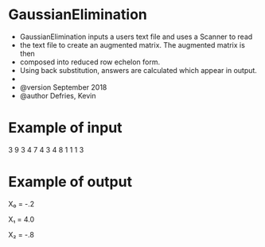 # GaussianElimination

 * GaussianElimination inputs a users text file and uses a Scanner to read
 * the text file to create an augmented matrix. The augmented matrix is then
 * composed into reduced row echelon form.
 * Using back substitution, answers are calculated which appear in output.
 *
 * @version September 2018
 * @author Defries, Kevin

# Example of input
  3
  9 3 4 7
  4 3 4 8
  1 1 1 3
  
# Example of output
  X₀ = -.2

  X₁ = 4.0

  X₂ = -.8
